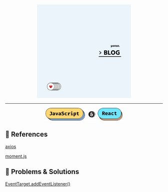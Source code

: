 <p align="center">
  <img height="300" src="images/logo-2020.png">
</p>

--- 
<p align="center">
  <img height="40" src="images/js-react.png">
</p>

## 🥃 References

[axios](https://github.com/axios/axios)

[moment.js](https://momentjs.com/)

## 📎 Problems & Solutions 

[EventTarget.addEventListener()](https://developer.mozilla.org/en-US/docs/Web/API/EventTarget/addEventListener)
